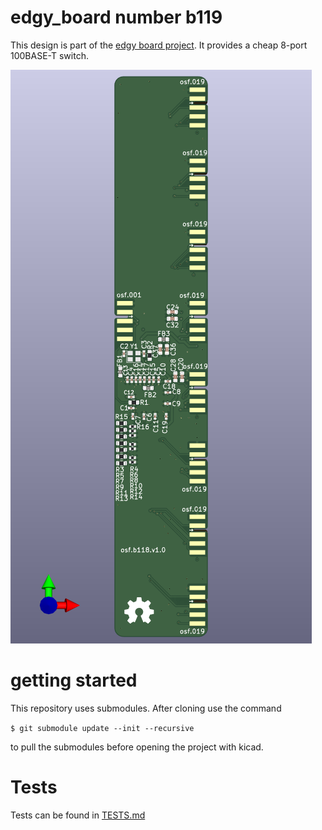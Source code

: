 # edgy_board number b119
This design is part of the [edgy board project](https://github.com/skunkforce/edgy_boards). It provides a cheap 8-port 100BASE-T switch.

![](/board/board.png)

# getting started
This repository uses submodules. After cloning use the command 

```$ git submodule update --init --recursive```

to pull the submodules before opening the project with kicad. 

# Tests
Tests can be found in [TESTS.md](TESTS.md)

